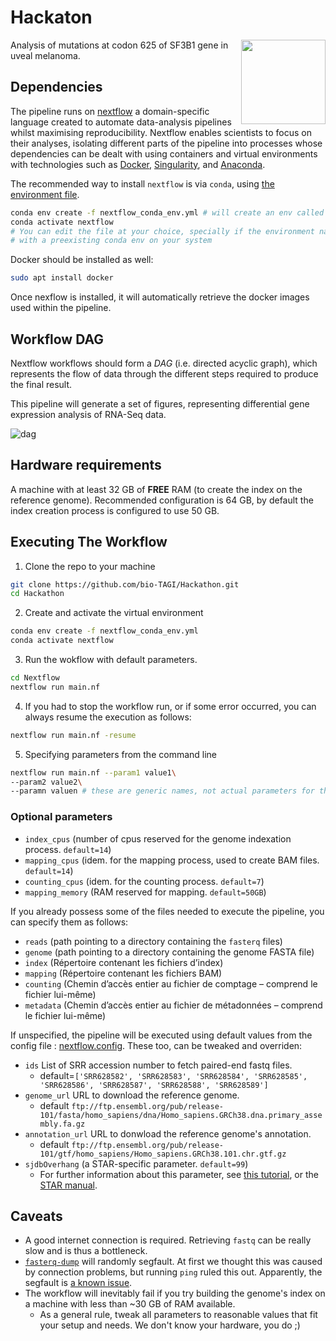 # Hackaton
<a href='https://github.com/bio-TAGI/'><img src='https://github.com/bio-TAGI/Hackathon/blob/gh-pages/docs/biotagi.png' align="right" height="135" /></a>

Analysis of mutations at codon 625 of SF3B1 gene in uveal melanoma.

## Dependencies

The pipeline runs on [nextflow](https://www.nextflow.io/) a domain-specific language created to automate data-analysis pipelines whilst maximising reproducibility.
Nextflow enables scientists to focus on their analyses, isolating different parts of the pipeline into processes whose dependencies can be dealt with using containers and virtual environments with technologies such as [Docker](https://www.docker.com/), [Singularity](https://singularity.hpcng.org/), and [Anaconda](https://www.anaconda.com/products/individual).

The recommended way to install `nextflow` is via `conda`, using [the environment file](https://github.com/bio-TAGI/Hackathon/blob/main/nextflow_conda_env.yml).
```bash
conda env create -f nextflow_conda_env.yml # will create an env called "nextflow"
conda activate nextflow
# You can edit the file at your choice, specially if the environment name conflicts
# with a preexisting conda env on your system
```

Docker should be installed as well:
```bash
sudo apt install docker
```

Once nexflow is installed, it will automatically retrieve the docker images used within the pipeline.

## Workflow DAG

Nextflow workflows should form a _DAG_ (i.e. directed acyclic graph), which represents the flow of data through the different steps 
required to produce the final result. 

This pipeline will generate a set of figures, representing differential gene expression analysis of RNA-Seq data.

![dag](https://user-images.githubusercontent.com/28574085/143959065-28154038-71db-487c-a816-6777934db3d3.png)

## Hardware requirements

A machine with at least 32 GB of **FREE** RAM (to create the index on the reference genome).
Recommended configuration is 64 GB, by default the index creation process is configured to use 50 GB.

## Executing The Workflow

1. Clone the repo to your machine
```bash
git clone https://github.com/bio-TAGI/Hackathon.git
cd Hackathon
```
2. Create and activate the virtual environment
```bash
conda env create -f nextflow_conda_env.yml
conda activate nextflow
```
3. Run the wokflow with default parameters.
```bash
cd Nextflow
nextflow run main.nf
```
4. If you had to stop the workflow run, or if some error occurred, you can always resume the execution as follows:
```bash
nextflow run main.nf -resume
```
5. Specifying parameters from the command line
```bash
nextflow run main.nf --param1 value1\
--param2 value2\
--paramn valuen # these are generic names, not actual parameters for the pipeline
```

### Optional parameters

* `index_cpus` (number of cpus reserved for the genome indexation process.   `default=14`)
* `mapping_cpus` (idem. for the mapping process, used to create BAM files. `default=14`)
* `counting_cpus` (idem. for the counting process. `default=7`)
* `mapping_memory` (RAM reserved for mapping. `default=50GB`)


If you already possess some of the files needed to execute the pipeline, you can specify them as follows:

* `reads` (path pointing to a directory containing the `fasterq` files)
* `genome` (path pointing to a directory containing the genome FASTA file)
* `index` (Répertoire contenant les fichiers d’index)
* `mapping` (Répertoire contenant les fichiers BAM)
* `counting` (Chemin d’accès entier au fichier de comptage – comprend le fichier lui-même)
* `metadata` (Chemin d’accès entier au fichier de métadonnées – comprend le fichier lui-même)

If unspecified, the pipeline will be executed using default values from the config file : [nextflow.config](https://github.com/bio-TAGI/Hackathon/blob/main/Nextflow/nextflow.config). These too, can be tweaked and overriden:

* `ids` List of SRR accession number to fetch paired-end fastq files. 
  * default=`['SRR628582', 'SRR628583', 'SRR628584', 'SRR628585', 'SRR628586', 'SRR628587', 'SRR628588', 'SRR628589']`
* `genome_url` URL to download the reference genome. 
  *  default `ftp://ftp.ensembl.org/pub/release-101/fasta/homo_sapiens/dna/Homo_sapiens.GRCh38.dna.primary_assembly.fa.gz`
* `annotation_url` URL to donwload the reference genome's annotation. 
  * default `ftp://ftp.ensembl.org/pub/release-101/gtf/homo_sapiens/Homo_sapiens.GRCh38.101.chr.gtf.gz`
* `sjdbOverhang` (a STAR-specific parameter. `default=99`)
  * For further information about this parameter, see [this tutorial](https://sydney-informatics-hub.github.io/training-RNAseq/02-BuildAGenomeIndex/index.html), 
  or the [STAR manual](https://physiology.med.cornell.edu/faculty/skrabanek/lab/angsd/lecture_notes/STARmanual.pdf).

## Caveats

* A good internet connection is required. Retrieving `fastq` can be really slow and is thus a bottleneck.
* [`fasterq-dump`](https://github.com/ncbi/sra-tools/wiki) will randomly segfault. 
At first we thought this was caused by connection problems, but running `ping` ruled this out. Apparently, the segfault is [a known issue](https://github.com/ncbi/sra-tools/issues/518).
* The workflow will inevitably fail if you try building the genome's index on a machine with less than ~30 GB of RAM available.
  * As a general rule, tweak all parameters to reasonable values that fit your setup and needs. We don't know your hardware, you do ;)
